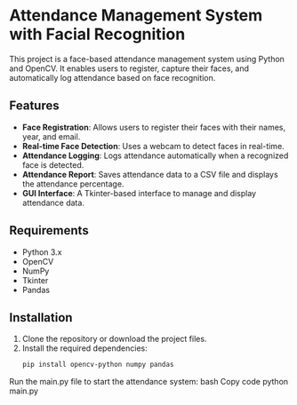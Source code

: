 # Attendance Management System with Facial Recognition

This project is a face-based attendance management system using Python and OpenCV. It enables users to register, capture their faces, and automatically log attendance based on face recognition.

## Features
- **Face Registration**: Allows users to register their faces with their names, year, and email.
- **Real-time Face Detection**: Uses a webcam to detect faces in real-time.
- **Attendance Logging**: Logs attendance automatically when a recognized face is detected.
- **Attendance Report**: Saves attendance data to a CSV file and displays the attendance percentage.
- **GUI Interface**: A Tkinter-based interface to manage and display attendance data.

## Requirements
- Python 3.x
- OpenCV
- NumPy
- Tkinter
- Pandas

## Installation

1. Clone the repository or download the project files.
2. Install the required dependencies:
   ```bash
   pip install opencv-python numpy pandas
Run the main.py file to start the attendance system:
bash
Copy code
python main.py
